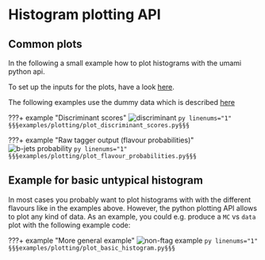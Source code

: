 # Histogram plotting API

## Common plots

In the following a small example how to plot histograms with the umami python api.

To set up the inputs for the plots, have a look [here](./index.md).

The following examples use the dummy data which is described [here](./dummy_data.md)


???+ example "Discriminant scores"
    ![discriminant](../../ci_assets/histogram_discriminant.png)
    ```py linenums="1"
    §§§examples/plotting/plot_discriminant_scores.py§§§
    ```


???+ example "Raw tagger output (flavour probabilities)"
    ![b-jets probability](../../ci_assets/histogram_bjets_probability.png)
    ```py linenums="1"
    §§§examples/plotting/plot_flavour_probabilities.py§§§
    ```

## Example for basic untypical histogram

In most cases you probably want to plot histograms with with the different flavours
like in the examples above.
However, the python plotting API allows to plot any kind of data. As an example, you
could e.g. produce a `MC` vs `data` plot with the following example code:


???+ example "More general example"
    ![non-ftag example](../../ci_assets/histogram_basic_example.png)
    ```py linenums="1"
    §§§examples/plotting/plot_basic_histogram.py§§§
    ```
